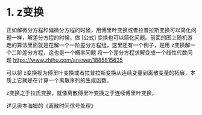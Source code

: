 





# 1. z变换



正如解微分方程和偏微分方程的时候，用傅里叶变换或者拉普拉斯变换可以简化问题一样，解差分方程的时候，做 [公式] 变换也可以简化问题。前面的图上随机游走的算法里面就是在解一个一阶差分方程组，这里还有一个例子，是用 z变换解一个二阶差分方程，这也是一个概率问题
将一个差分方程求解变成一个线性代数问题
https://www.zhihu.com/answer/1885815635

可以将 z变换视为傅里叶变换或者拉普拉斯变换从连续变量到离散变量的拓展，本质上它就是在计算一个离散序列的生成函数。


z变换之于拉氏变换，就像离散傅里叶变换之于连续傅里叶变换，

详见奥本海姆的《离散时间信号处理》


































